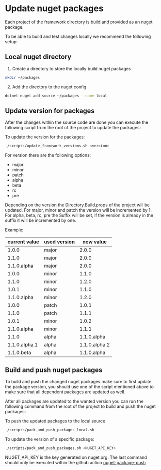 # Update nuget packages

Each project of the [framework](/src/framework/) directory is build and provided as an nuget package.

To be able to build and test changes locally we recommend the following setup:

## Local nuget directory

1. Create a directory to store the locally build nuget packages

```bash
mkdir ~/packages

```

2. Add the directory to the nuget config

```bash
dotnet nuget add source ~/packages --name local

```

## Update version for packages

After the changes within the source code are done you can execute the following script from the root of the project to update the packages:

To update the version for the packages:

```bash
./scripts/update_framework_versions.sh <version>
```

For version there are the following options:
 - major
 - minor
 - patch
 - alpha
 - beta
 - rc
 - pre

Depending on the version the Directory.Build.props of the project will be updated.
For major, minor and patch the version will be incremented by 1.
For alpha, beta, rc, pre the Suffix will be set, if the version is already in the suffix it will be incremented by one.

Example:

|current value|used version|  new value  |
|-------------|------------|-------------|
|    1.0.0    |    major   |    2.0.0    |
|    1.1.0    |    major   |    2.0.0    |
| 1.1.0.alpha |    major   |    2.0.0    |
|    1.0.0    |    minor   |    1.1.0    |
|    1.1.0    |    minor   |    1.2.0    |
|    1.0.1    |    minor   |    1.1.0    |
| 1.1.0.alpha |    minor   |    1.2.0    |
|    1.0.0    |    patch   |    1.0.1    |
|    1.1.0    |    patch   |    1.1.1    |
|    1.0.1    |    minor   |    1.0.2    |
| 1.1.0.alpha |    minor   |    1.1.1    |
|    1.1.0    |    alpha   | 1.1.0.alpha |
|1.1.0.alpha.1|    alpha   |1.1.0.alpha.2|
| 1.1.0.beta  |    alpha   | 1.1.0.alpha |

## Build and push nuget packages

To build and push the changed nuget packages make sure to first update the package version, you should use one of the script mentioned above to make sure that all dependent packages are updated as well.

After all packages are updated to the wanted version you can run the following command from the root of the project to build and push the nuget packages:

To push the updated packages to the local source

```bash
./scripts/pack_and_push_packages_local.sh
```

To update the version of a specific package:

```bash
./scripts/pack_and_push_packages.sh <NUGET_API_KEY>
```

NUGET_API_KEY is the key generated on nuget.org. The last command should only be executed within the github action [nuget-package-push](/.github/workflows/nuget-package-push.yml)
